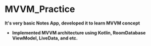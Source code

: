 # MVVM_Practice

**It's very basic Notes App, developed it to learn MVVM concept**

- **Implemented MVVM architecture using Kotlin, RoomDatabase ViewModel, LiveData, and etc.**
